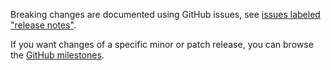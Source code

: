 Breaking changes are documented using GitHub issues, see [issues labeled "release notes"](https://github.com/hapijs/hapi-auth-cookie/issues?q=is%3Aissue+label%3A%22release+notes%22).

If you want changes of a specific minor or patch release, you can browse the [GitHub milestones](https://github.com/hapijs/hapi-auth-cookie/milestones?state=closed&direction=asc&sort=due_date).
